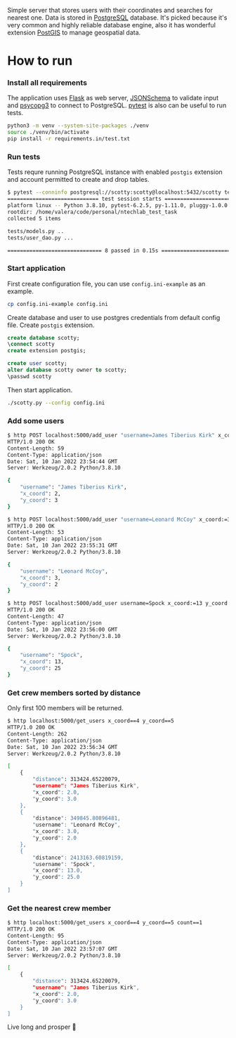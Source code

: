 Simple server that stores users with their coordinates and searches for nearest one. Data is stored
in [PostgreSQL](https://www.postgresql.org/) database. It's picked because it's very common and highly reliable database
engine, also it has wonderful extension [PostGIS](https://postgis.net/) to manage geospatial data.

# How to run

### Install all requirements

The application uses [Flask](http://flask.pocoo.org/) as web server,
[JSONSchema](https://python-jsonschema.readthedocs.io/) to validate input
and [psycopg3](https://www.psycopg.org/psycopg3/) to connect to PostgreSQL.
[pytest](https://docs.pytest.org/en/stable/index.html) is also can be useful to run tests.

```bash
python3 -m venv --system-site-packages ./venv
source ./venv/bin/activate
pip install -r requirements.in/test.txt
```

### Run tests

Tests requre running PostgreSQL instance with enabled `postgis` extension and account permitted to create and drop
tables.

```bash
$ pytest --conninfo postgresql://scotty:scotty@localhost:5432/scotty tests/*
============================= test session starts ==============================
platform linux -- Python 3.8.10, pytest-6.2.5, py-1.11.0, pluggy-1.0.0
rootdir: /home/valera/code/personal/ntechlab_test_task
collected 5 items                                                                                                                                                           

tests/models.py ..                                                                                                                                                    [ 40%]
tests/user_dao.py ...    

============================== 8 passed in 0.15s ===============================
```

### Start application

First create configuration file, you can use `config.ini-example` as an example.

```bash
cp config.ini-example config.ini
```

Create database and user to use postgres credentials from default config file. Create `postgis` extension.

```sql
create database scotty;
\connect scotty
create extension postgis;

create user scotty;
alter database scotty owner to scotty;
\passwd scotty
```

Then start application.

```bash
./scotty.py --config config.ini
```

### Add some users

```bash
$ http POST localhost:5000/add_user "username=James Tiberius Kirk" x_coord:=2 y_coord:=3
HTTP/1.0 200 OK
Content-Length: 59
Content-Type: application/json
Date: Sat, 10 Jan 2022 23:54:44 GMT
Server: Werkzeug/2.0.2 Python/3.8.10

{
    "username": "James Tiberius Kirk",
    "x_coord": 2,
    "y_coord": 3
}

$ http POST localhost:5000/add_user "username=Leonard McCoy" x_coord:=3 y_coord:=2
HTTP/1.0 200 OK
Content-Length: 53
Content-Type: application/json
Date: Sat, 10 Jan 2022 23:55:31 GMT
Server: Werkzeug/2.0.2 Python/3.8.10

{
    "username": "Leonard McCoy",
    "x_coord": 3,
    "y_coord": 2
}

$ http POST localhost:5000/add_user username=Spock x_coord:=13 y_coord:=25
HTTP/1.0 200 OK
Content-Length: 47
Content-Type: application/json
Date: Sat, 10 Jan 2022 23:56:00 GMT
Server: Werkzeug/2.0.2 Python/3.8.10

{
    "username": "Spock",
    "x_coord": 13,
    "y_coord": 25
}
```

### Get crew members sorted by distance

Only first 100 members will be returned.

```bash
$ http localhost:5000/get_users x_coord==4 y_coord==5
HTTP/1.0 200 OK
Content-Length: 262
Content-Type: application/json
Date: Sat, 10 Jan 2022 23:56:34 GMT
Server: Werkzeug/2.0.2 Python/3.8.10

[
    {
        "distance": 313424.65220079,
        "username": "James Tiberius Kirk",
        "x_coord": 2.0,
        "y_coord": 3.0
    },
    {
        "distance": 349845.80896481,
        "username": "Leonard McCoy",
        "x_coord": 3.0,
        "y_coord": 2.0
    },
    {
        "distance": 2413163.60819159,
        "username": "Spock",
        "x_coord": 13.0,
        "y_coord": 25.0
    }
]
```

### Get the nearest crew member

```bash
$ http localhost:5000/get_users x_coord==4 y_coord==5 count==1
HTTP/1.0 200 OK
Content-Length: 95
Content-Type: application/json
Date: Sat, 10 Jan 2022 23:57:07 GMT
Server: Werkzeug/2.0.2 Python/3.8.10

[
    {
        "distance": 313424.65220079,
        "username": "James Tiberius Kirk",
        "x_coord": 2.0,
        "y_coord": 3.0
    }
]
```

Live long and prosper :vulcan_salute:
